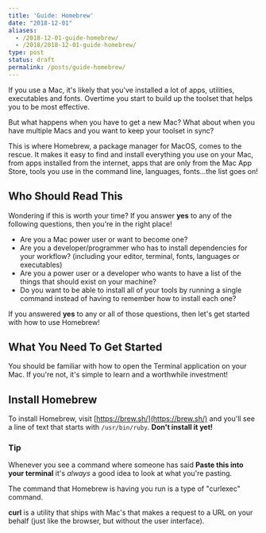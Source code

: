 ```yaml
---
title: 'Guide: Homebrew'
date: "2018-12-01"
aliases:
  - /2018-12-01-guide-homebrew/
  - /2018/2018-12-01-guide-homebrew/
type: post
status: draft
permalink: /posts/guide-homebrew/
---
```




If you use a Mac, it's likely that you've installed a lot of apps, utilities, executables and fonts. Overtime you start to build up the toolset that helps you to be most effective.

But what happens when you have to get a new Mac? What about when you have multiple Macs and you want to keep your toolset in sync?

This is where Homebrew, a package manager for MacOS, comes to the rescue. It makes it easy to find and install everything you use on your Mac, from apps installed from the internet, apps that are only from the Mac App Store, tools you use in the command line, languages, fonts...the list goes on!

## Who Should Read This

Wondering if this is worth your time? If you answer **yes** to any of the following questions, then you're in the right place!

- Are you a Mac power user or want to become one?
- Are you a developer/programmer who has to install dependencies for your workflow? (including your editor, terminal, fonts, languages or executables)
- Are you a power user or a developer who wants to have a list of the things that should exist on your machine?
- Do you want to be able to install all of your tools by running a single command instead of having to remember how to install each one?

If you answered **yes** to any or all of those questions, then let's get started with how to use Homebrew!

## What You Need To Get Started

You should be familiar with how to open the Terminal application on your Mac. If you're not, it's simple to learn and a worthwhile investment!

## Install Homebrew

To install Homebrew, visit [https://brew.sh/](https://brew.sh/) and you'll see a line of text that starts with `/usr/bin/ruby`. **Don't install it yet!**

### Tip

Whenever you see a command where someone has said **Paste this into your terminal** it's *always* a good idea to look at what you're pasting.

The command that Homebrew is having you run is a type of "curlexec" command.

**curl** is a utility that ships with Mac's that makes a request to a URL on your behalf (just like the browser, but without the user interface).
